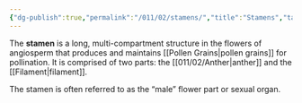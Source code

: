 ```yaml
---
{"dg-publish":true,"permalink":"/011/02/stamens/","title":"Stamens","tags":["BIOL412"],"noteIcon":"fallback","created":"2024-09-26T13:45:04.131-07:00","updated":"2024-09-26T15:25:59.043-07:00"}
---
```


The **stamen** is a long, multi-compartment structure in the flowers of angiosperm that produces and maintains [[Pollen Grains\|pollen grains]] for pollination. It is comprised of two parts: the [[011/02/Anther\|anther]] and the [[Filament\|filament]].

The stamen is often referred to as the “male” flower part or sexual organ.